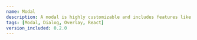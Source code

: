 ```yaml
---
name: Modal
description: A modal is highly customizable and includes features like entry and exit animations, customizable underlay and overlay elements, various closing methods, etc.
tags: [Modal, Dialog, Overlay, React]
version_included: 0.2.0
---
```

